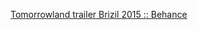 [Tomorrowland trailer Brizil 2015 :: Behance](https://www.behance.net/gallery/25311047/Tomorrowland-trailer-Brizil-2015)